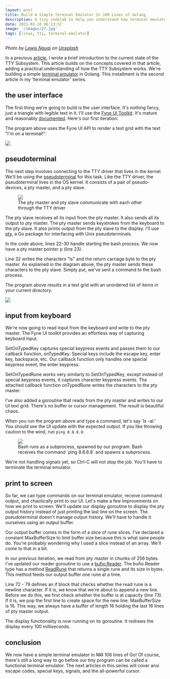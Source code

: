 ```yaml
---
layout: post
title: Build A Simple Terminal Emulator In 100 Lines of Golang
description: A tiny codelab to help you understand how terminal emulators work.
date: 2021-03-10 06:13:57
image: '/images/27.jpg'
tags: [linux, tty, terminal-emulator]
---
```


_Photo by <a href="https://unsplash.com/@ngeshlew?utm_source=unsplash&utm_medium=referral&utm_content=creditCopyText">Lewis Ngugi</a> on <a href="https://unsplash.com/photos/f5pTwLHCsAg">Unsplash</a>_

In a previous [article](https://ishuah.com/2021/02/04/understanding-the-linux-tty-subsystem/), I wrote a brief introduction to the current state of the TTY Subsystem. This article builds on the concepts covered in that article, adding a practical understanding of how the TTY Subsystem works. We're building a simple [terminal emulator](https://en.wikipedia.org/wiki/Terminal_emulator) in Golang. This installment is the second article in my 'terminal emulator' series.

## the user interface
The first thing we're going to build is the user interface. It's nothing fancy, just a triangle with legible text in it.
I'll use the [Fyne UI Toolkit](https://github.com/fyne-io/fyne). It's mature and reasonably [documented](https://developer.fyne.io/). 
Here's our first iteration:

<script src="https://gist.github.com/ishuah/6b5b97131639c7ce410abb7b9caecec3.js"></script>

The program above uses the Fyne UI API to render a text grid with the text "I'm on a terminal!".

<img src="/images/01-ui.png">

## pseudoterminal
The next step involves connecting to the TTY driver that lives in the kernel. We'll be using the [pseudoterminal](https://en.wikipedia.org/wiki/Pseudoterminal) for this task. Like the TTY driver, the pseudoterminal lives in the OS kernel. It consists of a pair of pseudo-devices, a pty master, and a pty slave. 

<figure><img src="/images/pseudo-terminal.jpg"><figcaption>The pty master and pty slave communicate with each other through the TTY driver</figcaption></figure>

The pty slave receives all its input from the pty master. It also sends all its output to pty master. The pty master sends keystrokes from the keyboard to the pty slave. It also prints output from the pty slave to the display.
I'll use [pty](https://github.com/creack/pty), a Go package for interfacing with Unix pseudoterminals.

<script src="https://gist.github.com/ishuah/e54a5445cf5ec0352915a508f1955bbd.js"></script>

In the code above, lines 22-30 handle starting the bash process. We now have a pty master pointer p (line 23).

Line 32 writes the characters "ls" and the return carriage byte to the pty master. As explained in the diagram above, the pty master sends these characters to the pty slave. Simply put, we've sent a command to the bash process.

The program above results in a text grid with an unordered list of items in your current directory.

<img src="/images/02-pseudoterminal.png">

## input from keyboard
We're now going to read input from the keyboard and write to the pty master. The Fyne UI toolkit provides an effortless way of capturing keyboard input.

<script src="https://gist.github.com/ishuah/6e39845670b156ffae429b986d283d13.js"></script>

SetOnTypedKey captures special keypress events and passes them to our callback function, onTypedKey. Special keys include the escape key, enter key, backspace, etc. Our callback function only handles one special keypress event, the enter keypress. 

SetOnTypedRune works very similarly to SetOnTypedKey, except instead of special keypress events, it captures character keypress events. The attached callback function onTypedRune writes the characters to the pty master.

I've also added a goroutine that reads from the pty master and writes to our UI text grid. There's no buffer or cursor management. The result is beautiful chaos.

When you run the program above and type a command, let's say 'ls -al.' You should see the UI update with the expected output. If you like throwing caution to the wind, run `ping 8.8.8.8`.

<figure>
    <img src="/images/htop-view-germ.png">
    <figcaption>Bash runs as a subprocess, spawned by our program. Bash receives the command `ping 8.8.8.8` and spawns a subprocess.</figcaption>
</figure>

We're not handling signals yet, so Ctrl-C will not stop the job. You'll have to terminate the terminal emulator.

## print to screen
So far, we can type commands on our terminal emulator, receive command output, and chaotically print to our UI. Let's make a few improvements on how we print to screen. We'll update our display goroutine to display the pty output history instead of just printing the last line on the screen. The pseudoterminal doesn't manage output history. We'll have to handle it ourselves using an output buffer.

<script src="https://gist.github.com/ishuah/fa78f31e3ec1cc3f84ffe0a25dd1cf17.js"></script>

Our output buffer comes in the form of a slice of rune slices. I've declared a constant MaxBufferSize to limit buffer size because this is what sane people do. You're probably wondering why I used a slice instead of an array. We'll come to that in a bit.

In our previous iteration, we read from pty master in chunks of 256 bytes. I've updated our reader goroutine to use a [bufio.Reader](https://golang.org/pkg/bufio/#Reader). The bufio.Reader type has a method [ReadRune](https://golang.org/pkg/bufio/#Reader.ReadRune) that returns a single rune and its size in bytes. This method feeds our output buffer one rune at a time. 

Line 72 - 79 defines an if block that checks whether the read rune is a newline character. If it is, we know that we're about to append a new line. Before we do this, we first check whether the buffer is at capacity (line 73). If it is, we pop the first line to create space for the new line. MaxBufferSize is 16. This way, we always have a buffer of length 16 holding the last 16 lines of pty master output. 

The display functionality is now running on its goroutine. It redraws the display every 100 milliseconds. 

## conclusion
We now have a simple terminal emulator in ~~100~~ 106 lines of Go! Of course, there's still a long way to go before our tiny program can be called a functional terminal emulator. The next articles in this series will cover ansi escape codes, special keys, signals, and the all-powerful cursor.
